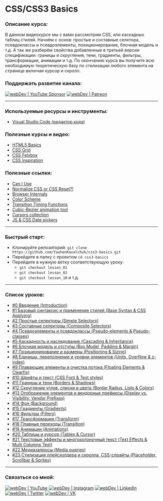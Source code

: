 # CSS/CSS3 Basics

### Описание курса:
В данном видеокурсе мы с вами рассмотрим CSS, или каскадных таблиц стилей. Начнём с основ: простые и составные селктора, псевдоклассы и псевдоэлементы, похиционирование, блочная модель и т.д. А так же разберём свойства добавленные в третьей версии спецификации: границы и скругления, тени, градиенты, фильтры, трансформации, анимации и т.д. По окончанию курса вы получите всю необходимую теоретическую базу по стилизации любого элемента на странице включая курсор и скролл.

### Поддержать развитие канала:
[<img alt="webDev | YouTube Sponsor" src="https://img.shields.io/badge/Become a sponsor-F70000.svg?&style=for-the-badge&logo=youtube&logoColor=fff" />][sponsor]
[<img alt="webDev | Patreon" src="https://img.shields.io/badge/Become a patron-EF6451.svg?&style=for-the-badge&logo=patreon&logoColor=fff" />][patron]

---

### Используемые ресурсы и инструменты:
- [Visual Studio Code (редактор кода)](https://code.visualstudio.com)

### Полезные курсы и видео:
- [HTML5 Basics](https://www.youtube.com/playlist?list=PLNkWIWHIRwMFtHHg0amAgocYP-kZypbY7)
- [CSS Grid](https://www.youtube.com/playlist?list=PLNkWIWHIRwMHlq6yOP65F_rNH5wID1U21)
- [CSS Felxbox](https://www.youtube.com/playlist?list=PLNkWIWHIRwMG0EUBS8rvTRVNL9IcxcawW)
- [CSS Inspiration](https://www.youtube.com/playlist?list=PLNkWIWHIRwMEosiVP_3B-h4fE7CIfZ7pI)

### Полезные ссылки:
- [Can I Use](https://caniuse.com)
- [Normalize CSS or CSS Reset?!](https://medium.com/@elad/normalize-css-or-css-reset-9d75175c5d1e)
- [Browser Internals](https://developers.google.com/web/updates/2012/04/Round-up-of-Web-Browser-Internals-Resources)
- [Color Scheme](https://colorscheme.ru/html-colors.html)
- [Transition Timing Functions](https://codepen.io/YauhenKavalchuk/pen/wvGNLwe)
- [Cubic-Bezier animation tool](https://matthewlein.com/tools/ceaser)
- [Cursors collection](https://csscursor.info/)
- [JS & CSS Date pickers](https://www.cssscript.com/tag/date-picker/)

---

### Быстрый старт:
- Клонируйте репозиторий: `git clone https://github.com/YauhenKavalchuk/css3-basics.git`
- Перейдите в папку с проектом `cd css3-basics`
- Перейдите в нужную ветку соответствующую уроку:
  - `git checkout lesson_01`
  - `git checkout lesson_02`
  - `git checkout lesson_10` и т.д.

---

### Список уроков:
- [#0 Введение (Introduction)](https://youtu.be/8pQKDVRc0T8)
- [#1 Базовый синтаксис и применение стилей (Base Syntax & CSS Applying)](https://youtu.be/qxAnaoPI8cE)
- [#2 Простые селекторы (Simple Selectors)](https://youtu.be/vnmfn31G988)
- [#3 Составные селекторы (Composite Selectors)](https://youtu.be/fyI_K_Oya74)
- [#4 Псевдоэлементы и псевдоклассы (Pseudo-elements & Pseudo-classes)](https://youtu.be/C40ePbYJxmM)
- [#5 Каскадность и наследование (Cascading & Inheritance)](https://youtu.be/Y8UFzOoKkvQ)
- [#6 Блочная модель и отступы (Box Model, Padding & Margin)](https://youtu.be/1jvIi039-i4)
- [#7 Позиционирование и размеры (Positioning & Sizing)](https://youtu.be/iydD985acAc)
- [#8 Единицы, переполнение и уровни элементов (Units, Overflow & z-index)](https://youtu.be/pEdt0afL2-o)
- [#9 Плавающие элементы и очистка потока (Floating Elements & Clearfix)](https://youtu.be/1kZ9FTp2IiE)
- [#10 Шрифты и текст (CSS Font & Text styles)](https://youtu.be/TAB8pVUKiI4)
- [#11 Границы и тени (Borders & Shadows)](https://youtu.be/dAHu16pgBrg)
- [#12 Скругление углов, списки и цвета (Border Radius, Lists & Colors)](https://youtu.be/zaJh6CymejM)
- [#13 Отображение элементов и вендорные префиксы (Display vs. Visibility, Vendor Prefixes)](https://youtu.be/pyBjcMRLMoQ)
- [#14 Фон (Background)](https://youtu.be/5k-x7FUnDuE)
- [#15 Градиенты (Gradients)](https://youtu.be/8mzap9y6ECE)
- [#16 Фильтры (Filters)](https://youtu.be/k-qqZ7rcy-E)
- [#17 Трансформации (Transform)](https://youtu.be/vbdw3iHzkFo)
- [#18 Плавные переходы (Transition)](https://youtu.be/hwWIm6DSSoE)
- [#19 Анимации (Animations)](https://youtu.be/XG5JulRHSV8)
- [#20 Таблицы и курсор (Tables & Cursor)](https://youtu.be/Y5MwssNWetI)
- [#21 Текстовые эффекты и многоколоночный текст (Text Effects & Multi Columns Text)](https://youtu.be/6sc-gmz_MYQ)
- [#22 Медиазапросы (Media queries)](https://youtu.be/lv47xClJolw)
- [#23 Стилизация плейсхолдера и скролла, CSS-спрайты (Placeholder, Scrollbar & Sprites)](https://youtu.be/_eO1urQ71Lw)

---

### Связаться со мной:
[<img alt="webDev | YouTube" src="https://img.shields.io/badge/youtube-FF0000.svg?&style=for-the-badge&logo=Instagram&logoColor=white" />][youtube]
[<img alt="webDev | Instagram" src="https://img.shields.io/badge/instagram-E4405F.svg?&style=for-the-badge&logo=Instagram&logoColor=white" />][instagram]
[<img alt="webDev | LinkedIn" src="https://img.shields.io/badge/linkedin-0077B5.svg?&style=for-the-badge&logo=linkedin&logoColor=white" />][linkedin]
[<img alt="webDev | Twitter" src="https://img.shields.io/badge/twitter-1DA1F2.svg?&style=for-the-badge&logo=Twitter&logoColor=white" />][twitter]
[<img alt="webDev | VK" src="https://img.shields.io/badge/vk-4680C2.svg?&style=for-the-badge&logo=Twitter&logoColor=white" />][vk]

[youtube]: https://youtube.com/YauhenKavalchuk
[instagram]: https://instagram.com/YauhenKavalchuk
[linkedin]: https://linkedin.com/in/YauhenKavalchuk
[vk]: https://vk.com/YauhenKavalchuk
[twitter]: https://twitter.com/YauhenKavalchuk
[sponsor]: https://www.youtube.com/channel/UCE9ODjNIkOHrnSdkYWLfYhg/join
[patron]: https://www.patreon.com/YauhenKavalchuk
